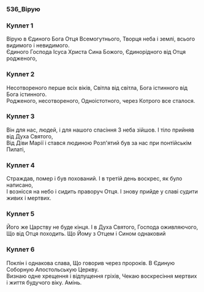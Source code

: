 ### 536_Вірую
### Куплет 1
Вірую в Єдиного Бога Отця Всемогутнього, Творця неба і землі, всього видимого і невидимого. <br/>Єдиного Господа Ісуса Христа Сина Божого, Єдинорідного від Отця родженого,
### Куплет 2
Несотвореного перше всіх віків, Світла від світла, Бога істинного від Бога істинного.<br/>Родженого,  несотвореного, Одноістотного, через Котрого все сталося.
### Куплет 3
Він для нас, людей, і для нашого спасіння З неба зійшов. І тіло прийняв від Духа Святого,<br/>Від Діви Марії і стався людиною Розп'ятий був за нас при понтійськім Пилаті,
### Куплет 4
Страждав, помер і був похований. І в третій день воскрес, як було написано,<br/>І вознісся на небо і сидить праворуч Отця. І знову прийде у славі судити живих і мертвих.
### Куплет 5
Його же Царству не буде кінця. І в Духа Святого, Господа оживляючого,<br/>Що від Отця походить. Що Йому з Отцем і Сином однаковий
### Куплет 6
Поклін і однакова слава, Що говорив через пророків. В Єдиную Соборную Апостольськую Церкву.<br/>Визнаю одне хрещення і відпущення гріхів, Чекаю воскресіння мертвих і життя будучого віку. Амінь.
